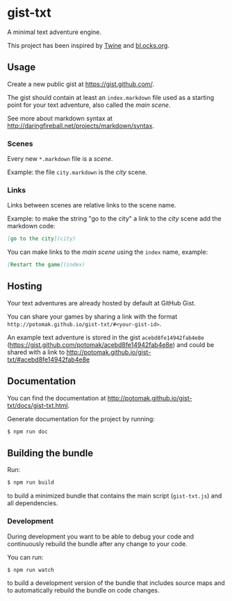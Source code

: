 # gist-txt

A minimal text adventure engine.

This project has been inspired by [Twine](http://twinery.org/) and
[bl.ocks.org](http://bl.ocks.org/).

## Usage

Create a new public gist at https://gist.github.com/.

The gist should contain at least an `index.markdown` file used as a starting
point for your text adventure, also called the *main scene*.

See more about markdown syntax at
http://daringfireball.net/projects/markdown/syntax.

### Scenes

Every new `*.markdown` file is a *scene*.

Example: the file `city.markdown` is the *city* scene.

### Links

Links between scenes are relative links to the scene name.

Example: to make the string "go to the city" a link to the *city* scene add the
markdown code:

```markdown
[go to the city](city)
```

You can make links to the *main scene* using the `index` name, example:

```markdown
[Restart the game](index)
```

## Hosting

Your text adventures are already hosted by default at GitHub Gist.

You can share your games by sharing a link with the format
`http://potomak.github.io/gist-txt/#<your-gist-id>`.

An example text adventure is stored in the gist `acebd8fe14942fab4e8e`
(https://gist.github.com/potomak/acebd8fe14942fab4e8e) and could be shared with
a link to http://potomak.github.io/gist-txt/#acebd8fe14942fab4e8e

## Documentation

You can find the documentation at
http://potomak.github.io/gist-txt/docs/gist-txt.html.

Generate documentation for the project by running:

```sh
$ npm run doc
```

## Building the bundle

Run:

```sh
$ npm run build
```

to build a minimized bundle that contains the main script (`gist-txt.js`) and
all dependencies.

### Development

During development you want to be able to debug your code and continuously
rebuild the bundle after any change to your code.

You can run:

```sh
$ npm run watch
```

to build a development version of the bundle that includes source maps and to
automatically rebuild the bundle on code changes.
